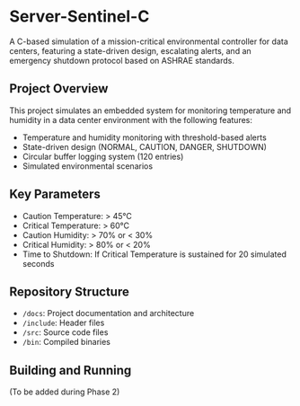 # Server-Sentinel-C

A C-based simulation of a mission-critical environmental controller for data centers, featuring a state-driven design, escalating alerts, and an emergency shutdown protocol based on ASHRAE standards.

## Project Overview
This project simulates an embedded system for monitoring temperature and humidity in a data center environment with the following features:
- Temperature and humidity monitoring with threshold-based alerts
- State-driven design (NORMAL, CAUTION, DANGER, SHUTDOWN)
- Circular buffer logging system (120 entries)
- Simulated environmental scenarios

## Key Parameters
- Caution Temperature: > 45°C
- Critical Temperature: > 60°C
- Caution Humidity: > 70% or < 30%
- Critical Humidity: > 80% or < 20%
- Time to Shutdown: If Critical Temperature is sustained for 20 simulated seconds

## Repository Structure
- `/docs`: Project documentation and architecture
- `/include`: Header files
- `/src`: Source code files
- `/bin`: Compiled binaries

## Building and Running
(To be added during Phase 2)
